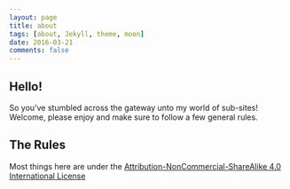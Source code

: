 ```yaml
---
layout: page
title: about
tags: [about, Jekyll, theme, moon]
date: 2016-03-21
comments: false
---
```

    
## Hello!

So you've stumbled across the gateway unto my world of sub-sites! Welcome, please enjoy and make sure to follow a few general rules.

## The Rules

Most things here are under the [Attribution-NonCommercial-ShareAlike 4.0 International License](https://creativecommons.org/licenses/by-nc-sa/4.0/ "License")
